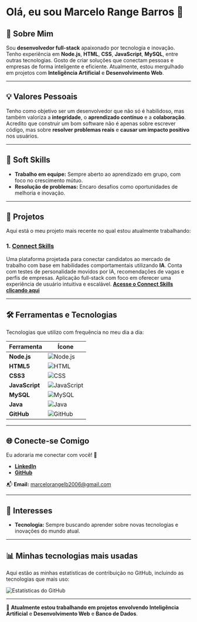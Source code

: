 # Olá, eu sou Marcelo Range Barros 👋

## 🌱 Sobre Mim
Sou **desenvolvedor full-stack** apaixonado por tecnologia e inovação. Tenho experiência em **Node.js**, **HTML**, **CSS**, **JavaScript**, **MySQL**, entre outras tecnologias. Gosto de criar soluções que conectam pessoas e empresas de forma inteligente e eficiente. Atualmente, estou mergulhado em projetos com **Inteligência Artificial** e **Desenvolvimento Web**.

---

## 💡 **Valores Pessoais**
Tenho como objetivo ser um desenvolvedor que não só é habilidoso, mas também valoriza a **integridade**, o **aprendizado contínuo** e a **colaboração**. Acredito que construir um bom software não é apenas sobre escrever código, mas sobre **resolver problemas reais** e **causar um impacto positivo** nos usuários.

---
## 🌟 **Soft Skills**

- **Trabalho em equipe:** Sempre aberto ao aprendizado em grupo, com foco no crescimento mútuo.
- **Resolução de problemas:** Encaro desafios como oportunidades de melhoria e inovação.

---

## 🚀 **Projetos**

Aqui está o meu projeto mais recente no qual estou atualmente trabalhando:

### 1. **[Connect Skills](https://connectskills.com.br)**
Uma plataforma projetada para conectar candidatos ao mercado de trabalho com base em habilidades comportamentais utilizando **IA**.
Conta com testes de personalidade movidos por IA, recomendações de vagas e perfis de empresas.
Aplicação full-stack com foco em oferecer uma experiência de usuário intuitiva e escalável.
[**Acesse o Connect Skills clicando aqui**](https://connectskills.com.br)


---

## 🛠️ **Ferramentas e Tecnologias**

Tecnologias que utilizo com frequência no meu dia a dia:

| Ferramenta | Ícone |
|------------|-------|
| **Node.js** | ![Node.js](https://img.shields.io/badge/-Node.js-68A063?style=flat&logo=node.js&logoColor=white) |
| **HTML5** | ![HTML](https://img.shields.io/badge/-HTML5-E34F26?style=flat&logo=html5&logoColor=white) |
| **CSS3** | ![CSS](https://img.shields.io/badge/-CSS3-1572B6?style=flat&logo=css3&logoColor=white) |
| **JavaScript** | ![JavaScript](https://img.shields.io/badge/-JavaScript-F7DF1E?style=flat&logo=javascript&logoColor=black) |
| **MySQL** | ![MySQL](https://img.shields.io/badge/-MySQL-4479A1?style=flat&logo=mysql&logoColor=white) |
| **Java** | ![Java](https://img.shields.io/badge/-Java-007396?style=flat&logo=java&logoColor=white) |
| **GitHub** | ![GitHub](https://img.shields.io/badge/-GitHub-181717?style=flat&logo=github&logoColor=white) |

---

## 🌐 **Conecte-se Comigo**

Eu adoraria me conectar com você! 🚀

- **[LinkedIn](https://www.linkedin.com/in/marcelorangebarros/)**
- **[GitHub](https://github.com/Marcelo844)**

📬 **Email:** marcelorangelb2006@gmail.com

---

## 🎯 **Interesses**

- **Tecnologia:** Sempre buscando aprender sobre novas tecnologias e inovações do mundo atual.

---

## 📊 **Minhas tecnologias mais usadas**

Aqui estão as minhas estatísticas de contribuição no GitHub, incluindo as tecnologias que mais uso:

![Estatísticas do GitHub](https://github-readme-stats.vercel.app/api?username=Marcelo844&show_icons=true&hide_title=true&count_private=true&hide=prs&theme=radical)

---

🔭 **Atualmente estou trabalhando em projetos envolvendo** **Inteligência Artificial** e **Desenvolvimento Web** e **Banco de Dados**.

